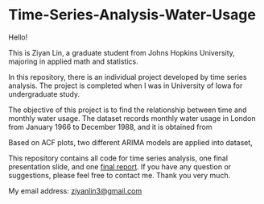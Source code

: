 # Time-Series-Analysis-Water-Usage
Hello! 

This is Ziyan Lin, a graduate student from Johns Hopkins University, majoring in applied math and statistics.


In this repository, there is an individual project developed by time series analysis. The project is completed when I was in University of Iowa for undergraduate study.


The objective of this project is to find the relationship between time and monthly water usage. The dataset records monthly water usage in London from January 1966 to December 1988, and it is obtained from 


Based on ACF plots,  two different ARIMA models are applied into dataset,


This repository contains all code for time series analysis, one final presentation slide, and one [final report](https://github.com/lzykaren/Time-Series-Analysis-Water-Usage/blob/master/Time%20Series%20Final%20Report.pdf). If you have any question or suggestions, please feel free to contact me. Thank you very much.


My email address: ziyanlin3@gmail.com


